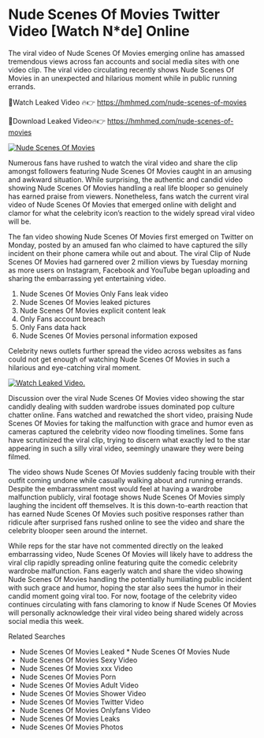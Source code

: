 ﻿# Nude Scenes Of Movies Twitter Video [Watch N*de] Online

The viral video of ﻿Nude Scenes Of Movies emerging online has amassed tremendous views across fan accounts and social media sites with one video clip. The viral video circulating recently shows ﻿Nude Scenes Of Movies in an unexpected and hilarious moment while in public running errands. 

🔴Watch Leaked Video 🔥👉  https://hmhmed.com/nude-scenes-of-movies 

🔴Download Leaked Video🔥👉  https://hmhmed.com/nude-scenes-of-movies 

[![Nude Scenes Of Movies](https://i.imgur.com/dJHk4Zq.gif)](https://hmhmed.com/nude-scenes-of-movies)

Numerous fans have rushed to watch the viral video and share the clip amongst followers featuring ﻿Nude Scenes Of Movies caught in an amusing and awkward situation. While surprising, the authentic and candid video showing ﻿Nude Scenes Of Movies handling a real life blooper so genuinely has earned praise from viewers. Nonetheless, fans watch the current viral video of ﻿Nude Scenes Of Movies that emerged online with delight and clamor for what the celebrity icon’s reaction to the widely spread viral video will be.

The fan video showing ﻿Nude Scenes Of Movies first emerged on Twitter on Monday, posted by an amused fan who claimed to have captured the silly incident on their phone camera while out and about. The viral Clip of ﻿Nude Scenes Of Movies had garnered over 2 million views by Tuesday morning as more users on Instagram, Facebook and YouTube began uploading and sharing the embarrassing yet entertaining video. 

1. ﻿Nude Scenes Of Movies Only Fans leak video
2. ﻿Nude Scenes Of Movies leaked pictures
3. ﻿Nude Scenes Of Movies explicit content leak
4. Only Fans account breach
5. Only Fans data hack
6. ﻿Nude Scenes Of Movies personal information exposed

Celebrity news outlets further spread the video across websites as fans could not get enough of watching ﻿Nude Scenes Of Movies in such a hilarious and eye-catching viral moment. 

[![Watch Leaked Video.](https://miro.medium.com/v2/resize:fit:828/format:webp/1*cilzJN44JGOrTw9NJCrNHA.gif "Watch Leaked Video")](https://hmhmed.com/nude-scenes-of-movies)

Discussion over the viral ﻿Nude Scenes Of Movies video showing the star candidly dealing with sudden wardrobe issues dominated pop culture chatter online. Fans watched and rewatched the short video, praising ﻿Nude Scenes Of Movies for taking the malfunction with grace and humor even as cameras captured the celebrity video now flooding timelines. Some fans have scrutinized the viral clip, trying to discern what exactly led to the star appearing in such a silly viral video, seemingly unaware they were being filmed.

The video shows ﻿Nude Scenes Of Movies suddenly facing trouble with their outfit coming undone while casually walking about and running errands. Despite the embarrassment most would feel at having a wardrobe malfunction publicly, viral footage shows ﻿Nude Scenes Of Movies simply laughing the incident off themselves. It is this down-to-earth reaction that has earned ﻿Nude Scenes Of Movies such positive responses rather than ridicule after surprised fans rushed online to see the video and share the celebrity blooper seen around the internet.  

While reps for the star have not commented directly on the leaked embarrassing video, ﻿Nude Scenes Of Movies will likely have to address the viral clip rapidly spreading online featuring quite the comedic celebrity wardrobe malfunction. Fans eagerly watch and share the video showing ﻿Nude Scenes Of Movies handling the potentially humiliating public incident with such grace and humor, hoping the star also sees the humor in their candid moment going viral too. For now, footage of the celebrity video continues circulating with fans clamoring to know if ﻿Nude Scenes Of Movies will personally acknowledge their viral video being shared widely across social media this week.

Related Searches
* ﻿Nude Scenes Of Movies Leaked
﻿* Nude Scenes Of Movies Nude
* ﻿Nude Scenes Of Movies Sexy Video
* ﻿Nude Scenes Of Movies xxx Video
* ﻿Nude Scenes Of Movies Porn
* ﻿Nude Scenes Of Movies Adult Video
* ﻿Nude Scenes Of Movies Shower Video
* ﻿Nude Scenes Of Movies Twitter Video
* ﻿Nude Scenes Of Movies Onlyfans Video
* ﻿Nude Scenes Of Movies Leaks
* ﻿Nude Scenes Of Movies Photos